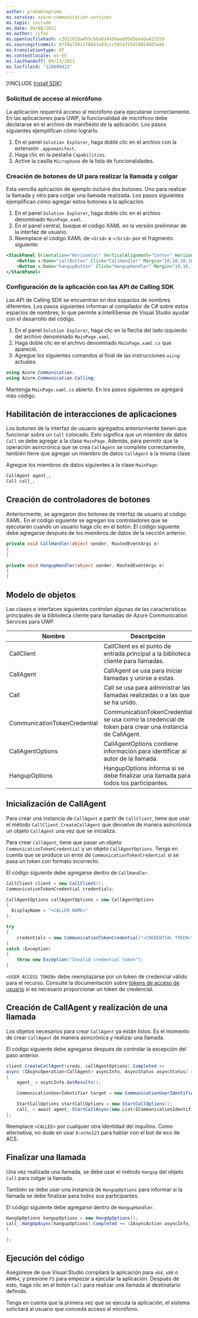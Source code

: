 ```yaml
---
author: probableprime
ms.service: azure-communication-services
ms.topic: include
ms.date: 09/08/2021
ms.author: rifox
ms.openlocfilehash: c2d11835a455cb0a8a9456aad95d5be4da423259
ms.sourcegitcommit: 0770a7d91278043a83ccc597af25934854605e8b
ms.translationtype: HT
ms.contentlocale: es-ES
ms.lasthandoff: 09/13/2021
ms.locfileid: "128699422"
---
```

[!INCLUDE [Install SDK](../install-sdk/install-sdk-windows.md)]

### <a name="request-access-to-the-microphone"></a>Solicitud de acceso al micrófono

La aplicación requerirá acceso al micrófono para ejecutarse correctamente. En las aplicaciones para UWP, la funcionalidad de micrófono debe declararse en el archivo de manifiesto de la aplicación. Los pasos siguientes ejemplifican cómo lograrlo.

1. En el panel `Solution Explorer`, haga doble clic en el archivo con la extensión `.appxmanifest`.
2. Haga clic en la pestaña `Capabilities`.
3. Active la casilla `Microphone` de la lista de funcionalidades.

### <a name="create-ui-buttons-to-place-and-hang-up-the-call"></a>Creación de botones de UI para realizar la llamada y colgar

Esta sencilla aplicación de ejemplo incluirá dos botones. Uno para realizar la llamada y otro para colgar una llamada realizada.
Los pasos siguientes ejemplifican cómo agregar estos botones a la aplicación.

1. En el panel `Solution Explorer`, haga doble clic en el archivo denominado `MainPage.xaml`.
2. En el panel central, busque el código XAML en la versión preliminar de la interfaz de usuario.
3. Reemplace el código XAML de `<Grid>` a `</Grid>` por el fragmento siguiente:
```xml
<StackPanel Orientation="Horizontal" VerticalAlignment="Center" HorizontalAlignment="Center">
    <Button x:Name="callButton" Click="CallHandler" Margin="10,10,10,10" HorizontalAlignment="Stretch" VerticalAlignment="Stretch">Call</Button>
    <Button x:Name="hangupButton" Click="HangupHandler" Margin="10,10,10,10" HorizontalAlignment="Stretch" VerticalAlignment="Stretch">Hang up</Button>
</StackPanel>
```

### <a name="setting-up-the-app-with-calling-sdk-apis"></a>Configuración de la aplicación con las API de Calling SDK

Las API de Calling SDK se encuentran en dos espacios de nombres diferentes.
Los pasos siguientes informan al compilador de C# sobre estos espacios de nombres, lo que permite a IntelliSense de Visual Studio ayudar con el desarrollo del código.

1. En el panel `Solution Explorer`, haga clic en la flecha del lado izquierdo del archivo denominado `MainPage.xaml`.
2. Haga doble clic en el archivo denominado `MainPage.xaml.cs` que apareció.
3. Agregue los siguientes comandos al final de las instrucciones `using` actuales.

```csharp
using Azure.Communication;
using Azure.Communication.Calling;
```

Mantenga `MainPage.xaml.cs` abierto. En los pasos siguientes se agregará más código.

## <a name="allow-app-interactions"></a>Habilitación de interacciones de aplicaciones

Los botones de la interfaz de usuario agregados anteriormente tienen que funcionar sobre un `Call` colocado. Esto significa que un miembro de datos `Call` se debe agregar a la clase `MainPage`.
Además, para permitir que la operación asincrónica que se crea `CallAgent` se complete correctamente, también tiene que agregar un miembro de datos `CallAgent` a la misma clase.

Agregue los miembros de datos siguientes a la clase `MainPage`:
```csharp
CallAgent agent_;
Call call_;
```

## <a name="create-button-handlers"></a>Creación de controladores de botones

Anteriormente, se agregaron dos botones de interfaz de usuario al código XAML. En el código siguiente se agregan los controladores que se ejecutarán cuando un usuario haga clic en el botón.
El código siguiente debe agregarse después de los miembros de datos de la sección anterior.

```csharp
private void CallHandler(object sender, RoutedEventArgs e)
{
}

private void HangupHandler(object sender, RoutedEventArgs e)
{
}
```

## <a name="object-model"></a>Modelo de objetos

Las clases e interfaces siguientes controlan algunas de las características principales de la biblioteca cliente para llamadas de Azure Communication Services para UWP.

| Nombre                                  | Descripción                                                  |
| ------------------------------------- | ------------------------------------------------------------ |
| CallClient | CallClient es el punto de entrada principal a la biblioteca cliente para llamadas. |
| CallAgent | CallAgent se usa para iniciar llamadas y unirse a estas. |
| Call | Call se usa para administrar las llamadas realizadas o a las que se ha unido. |
| CommunicationTokenCredential | CommunicationTokenCredential se usa como la credencial de token para crear una instancia de CallAgent.|
| CallAgentOptions | CallAgentOptions contiene información para identificar al autor de la llamada. |
| HangupOptions | HangupOptions informa si se debe finalizar una llamada para todos los participantes. |

## <a name="initialize-the-callagent"></a>Inicialización de CallAgent

Para crear una instancia de `CallAgent` a partir de `CallClient`, tiene que usar el método `CallClient.CreateCallAgent` que devuelve de manera asincrónica un objeto `CallAgent` una vez que se inicializa.

Para crear `CallAgent`, tiene que pasar un objeto `CommunicationTokenCredential` y un objeto `CallAgentOptions`. Tenga en cuenta que se produce un error de `CommunicationTokenCredential` si se pasa un token con formato incorrecto.

El código siguiente debe agregarse dentro de `CallHandler`.

```csharp
CallClient client = new CallClient();
CommunicationTokenCredential credentials;

CallAgentOptions callAgentOptions = new CallAgentOptions
{
  DisplayName = "<CALLER NAME>"
};

try
{
    credentials = new CommunicationTokenCredential("<CREDENTIAL TOKEN>");
}
catch (Exception)
{
    throw new Exception("Invalid credential token");
}
```

`<USER ACCESS TOKEN>` debe reemplazarse por un token de credencial válido para el recurso. Consulte la documentación sobre [tokens de acceso de usuario](../../../../quickstarts/access-tokens.md) si es necesario proporcionar un token de credencial.

## <a name="create-callagent-and-place-a-call"></a>Creación de CallAgent y realización de una llamada

Los objetos necesarios para crear `CallAgent` ya están listos. Es el momento de crear `CallAgent` de manera asincrónica y realizar una llamada.

El código siguiente debe agregarse después de controlar la excepción del paso anterior.

```csharp
client.CreateCallAgent(creds, callAgentOptions).Completed +=
async (IAsyncOperation<CallAgent> asyncInfo, AsyncStatus asyncStatus) =>
{
    agent_ = asyncInfo.GetResults();

    CommunicationUserIdentifier target = new CommunicationUserIdentifier("<CALLEE>");

    StartCallOptions startCallOptions = new StartCallOptions();
    call_ = await agent_.StartCallAsync(new List<ICommunicationIdentifier>() { target }, startCallOptions);
};
```

Reemplace `<CALLEE>` por cualquier otra identidad del inquilino. Como alternativa, no dude en usar `8:echo123` para hablar con el bot de eco de ACS.

## <a name="end-a-call"></a>Finalizar una llamada

Una vez realizada una llamada, se debe usar el método `Hangup` del objeto `Call` para colgar la llamada.

También se debe usar una instancia de `HangupOptions` para informar si la llamada se debe finalizar para todos sus participantes.

El código siguiente debe agregarse dentro de `HangupHandler`.

```csharp
HangUpOptions hangupOptions = new HangUpOptions();
call_.HangUpAsync(hangupOptions).Completed += (IAsyncAction asyncInfo, AsyncStatus asyncStatus) =>
{

};
```

## <a name="run-the-code"></a>Ejecución del código

Asegúrese de que Visual Studio compilará la aplicación para `x64`, `x86` o `ARM64`, y presione `F5` para empezar a ejecutar la aplicación. Después de esto, haga clic en el botón `Call` para realizar una llamada al destinatario definido.

Tenga en cuenta que la primera vez que se ejecuta la aplicación, el sistema solicitará al usuario que conceda acceso al micrófono.